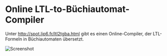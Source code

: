 # Online LTL-to-Büchiautomat-Compiler

Unter <http://spot.lip6.fr/ltl2tgba.html> gibt es einen Online-Compiler, der LTL-Formeln in Büchiautomaten übersetzt.

![Screenshot](https://raw.github.com/nlohmann/cgv_uebung/master/LTL2Büchi/screen.png "Screenshot")
